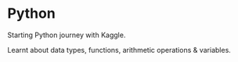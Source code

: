 # Python
Starting Python journey with Kaggle.

Learnt about data types, functions, arithmetic operations & variables.
